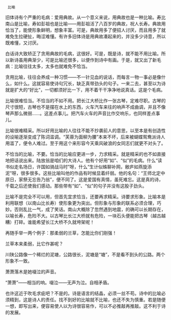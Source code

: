      比喻 

   旧体诗有个严重的毛病：爱用典故。从一个意义来说，用典故也是一种比喻。寿比南山是比喻，寿如彭祖也是比喻——用彭祖活了八百岁的典故，祝人长寿。典故用恰当了，能使形象鲜明，想象丰富。可是，典故用多了便招人讨厌，而且用多了就难免生拉硬扯，晦涩难懂。有许多旧体诗是用典故凑起来的，并没多少诗意，所以既难懂，又讨厌。 

   白话诗大致矫正了贪用典故的毛病，这很好。可是，既是诗，就不能不用比喻。所以新诗虽用典渐少，可是比喻还很多，以便作到诗中有画。于是，就又出了新毛病：比喻往往太多，太多也就难免不恰当。 

   贪用比喻，往往会养成一种习惯——不一针见血的说话，而每言一物一事必是像什么，如什么。这就容易使诗句冗长，缺乏真带劲头的句子。一来二去，甚至以为诗就是扩大的“好比”，一切都须好比一下，用不着干干净净地说真话。这是个毛病。 

   比喻很难恰当。不恰当的不如不用。把长江大桥比作一张古琴，定难尽职。古琴的尺寸很短，古琴也不是摆在水上的东西，火车汽车来往的响声不成曲调，并且不像琴声那么微弱……。这差点事儿。把汽车火车的声音比作交响乐，也同样差点事儿。 

   比喻很难精采。所以好用比喻的人往往不能不抄袭前人的意思，以至本是有创造性的设喻逐渐变成了陈词滥调。“芙蓉为面柳为腰”本来不坏，后来被蝴蝶鸳鸯派诗人用滥了，便令人难过。至于用这个来形容今天乘风破浪的女同志们就更不对头了。 

   不恰当的比喻，不要。恰当的比喻应更进一步，力求精采。就是精采的也不如直接地把话说出来。陆放翁是咱们的大诗人。他有个好用“如”、“似”的毛病。什么“读书似走名场日，许国如骑战马时”呀，什么“生计似蛛聊补网，敝庐如燕旋添泥”呀，很多很多。这些比喻叫他的作品有时候显着纤弱。他的名句：“王师北定中原日，家祭无忘告乃翁”，便不同了。这是爱国有真情，虽死难忘。这是真的诗，千载之后还使我们感动。那些带有“如”、“似”的句子并没有这股子劲头。 

   比喻不是完全不可以用，但首先宜求恰当，还要再求精采。诗要求形象。比喻本是利用联想（以南山比长寿）使形象更为突出。但形象与形象的联系必须合理，巧妙。否则乱比一气，成了笑话。南山大概除了忽然遇到地震，的确可以长期存在，以喻长寿，危险不大。以古琴比长江大桥就有危险，一块石头便能把古琴（越古越糟）打碎。谁能希望长江大桥不久就垮架呢！ 

   再随手举一两个例子：那柔弱的兰草，怎能比你们刚强！ 

   兰草本来柔弱，比它作甚呢？ 

   川陕公路像一个稀烂的泥塘，公路很长，泥塘是“塘”，不是看不到头的公路。两个形象不一致。 

   萧萧落木是她啜泣的声音。 

   “萧萧”——相当的响。啜泣——无声为泣。自相矛盾。 

   也许这近于吹毛求疵吧？不是的。诗是语言的结晶，必须一丝不苟。诗中的比喻必须精到，这是诗人的责任。找不到好的比喻就不比喻，也还不失为慎重。若是随便一想，即写出来，便容易使人以为诗很容易作，可以不必推敲再推敲。这不利于诗的发展。 

